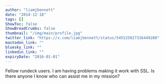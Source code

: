 ```yaml
---
author: "liamjbennett"
date: "2014-12-18"
tags: []
ShowToc: false
ShowBreadCrumbs: false
thumbnail: "/img/main/profile.jpg"
twitter_link: "https://x.com/liamjbennett/status/545525027316449280"
mastodon_link: ""
bluesky_link: ""
linkedin_link: ""
expiryDate: "2016-01-01"
---
```


Fellow rundeck users. I am having problems making it work with SSL. Is there anyone I know who can assist me in my mission?

